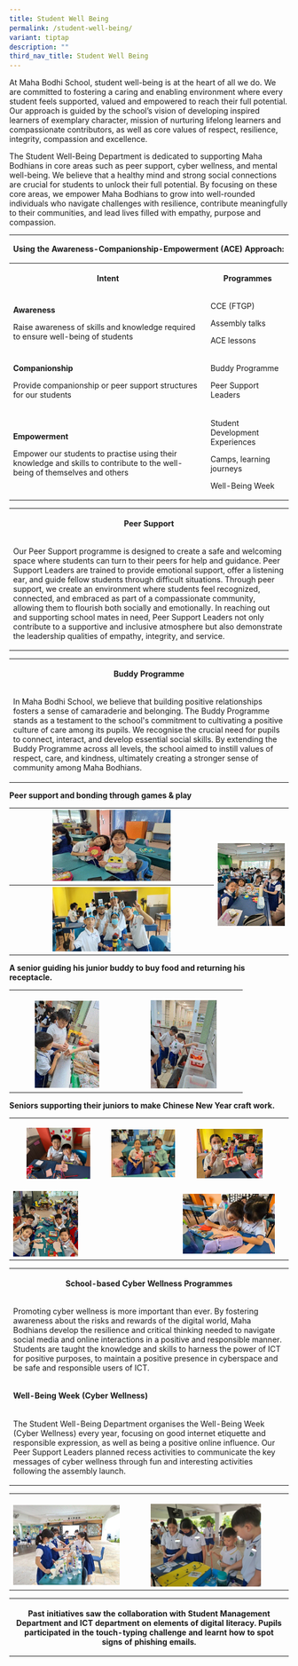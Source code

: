 ```yaml
---
title: Student Well Being
permalink: /student-well-being/
variant: tiptap
description: ""
third_nav_title: Student Well Being
---
```

<p>At Maha Bodhi School, student well-being is at the heart of all we do.
We are committed to fostering a caring and enabling environment where every
student feels supported, valued and empowered to reach their full potential.
Our approach is guided by the school’s vision of developing inspired learners
of exemplary character, mission of nurturing lifelong learners and compassionate
contributors, as well as core values of respect, resilience, integrity,
compassion and excellence.</p>
<p>The Student Well-Being Department is dedicated to supporting Maha Bodhians
in core areas such as peer support, cyber wellness, and mental well-being.
We believe that a healthy mind and strong social connections are crucial
for students to unlock their full potential. By focusing on these core
areas, we empower Maha Bodhians to grow into well-rounded individuals who
navigate challenges with resilience, contribute meaningfully to their communities,
and lead lives filled with empathy, purpose and compassion.</p>
<table style="minWidth: 75px">
<colgroup>
<col>
<col>
<col>
</colgroup>
<tbody>
<tr>
<td rowspan="1" colspan="3">
<p><strong>Using the Awareness-Companionship-Empowerment (ACE) Approach:</strong>
</p>
</td>
</tr>
<tr>
<th rowspan="1" colspan="2">
<p>Intent</p>
</th>
<th rowspan="1" colspan="1">
<p>Programmes</p>
</th>
</tr>
<tr>
<td rowspan="1" colspan="2">
<p><strong>Awareness</strong>
</p>
<p>Raise awareness of skills and knowledge required to ensure well-being
of students</p>
</td>
<td rowspan="1" colspan="1">
<p>CCE (FTGP)</p>
<p>Assembly talks</p>
<p>ACE lessons</p>
</td>
</tr>
<tr>
<td rowspan="1" colspan="2">
<p><strong>Companionship</strong>
</p>
<p>Provide companionship or peer support structures for our students</p>
</td>
<td rowspan="1" colspan="1">
<p>Buddy Programme</p>
<p>Peer Support Leaders</p>
</td>
</tr>
<tr>
<td rowspan="1" colspan="2">
<p><strong>Empowerment</strong>
</p>
<p>Empower our students to practise using their knowledge and skills to contribute
to the well-being of themselves and others</p>
</td>
<td rowspan="1" colspan="1">
<p>Student Development Experiences</p>
<p>Camps, learning journeys</p>
<p>Well-Being Week</p>
<p></p>
</td>
</tr>
</tbody>
</table>
<table style="minWidth: 50px">
<colgroup>
<col>
<col>
</colgroup>
<tbody>
<tr>
<th rowspan="1" colspan="2">
<p><strong>Peer Support</strong>
</p>
</th>
</tr>
<tr>
<td rowspan="1" colspan="2">
<p>Our Peer Support programme is designed to create a safe and welcoming
space where students can turn to their peers for help and guidance. Peer
Support Leaders are trained to provide emotional support, offer a listening
ear, and guide fellow students through difficult situations. Through peer
support, we create an environment where students feel recognized, connected,
and embraced as part of a compassionate community, allowing them to flourish
both socially and emotionally. In reaching out and supporting school mates
in need, Peer Support Leaders not only contribute to a supportive and inclusive
atmosphere but also demonstrate the leadership qualities of empathy, integrity,
and service.</p>
</td>
</tr>
</tbody>
</table>
<table style="minWidth: 75px">
<colgroup>
<col>
<col>
<col>
</colgroup>
<tbody>
<tr>
<th rowspan="1" colspan="3">
<p><strong>Buddy Programme</strong>
</p>
</th>
</tr>
<tr>
<td rowspan="1" colspan="3">
<p>In Maha Bodhi School, we believe that building positive relationships
fosters a sense of camaraderie and belonging. The Buddy Programme stands
as a testament to the school's commitment to cultivating a positive culture
of care among its pupils. We recognise the crucial need for pupils to connect,
interact, and develop essential social skills. By extending the Buddy Programme
across all levels, the school aimed to instill values of respect, care,
and kindness, ultimately creating a stronger sense of community among Maha
Bodhians.</p>
</td>
</tr>
</tbody>
</table>
<p><strong>Peer support and bonding through games &amp; play</strong>
</p>
<table style="minWidth: 50px">
<colgroup>
<col>
<col>
</colgroup>
<tbody>
<tr>
<th rowspan="1" colspan="1">
<div class="isomer-image-wrapper">
<img style="width: 60%;" height="auto" width="100%" alt="" src="/images/Buudy_Programme_Picture_1.gif">
</div>
</th>
<th rowspan="3" colspan="1">
<p></p>
<div class="isomer-image-wrapper">
<img style="width: 100%;" height="auto" width="100%" alt="" src="/images/Buudy_Programme_Picture_3.gif">
</div>
</th>
</tr>
<tr>
<th rowspan="2" colspan="1">
<div class="isomer-image-wrapper">
<img style="width: 60%;" height="auto" width="100%" alt="" src="/images/Buudy_Programme_Picture_2.gif">
</div>
</th>
</tr>
<tr></tr>
</tbody>
</table>
<p></p>
<p><strong>A senior guiding his junior buddy to buy food and returning his receptacle.</strong>
</p>
<table style="minWidth: 50px">
<colgroup>
<col>
<col>
</colgroup>
<tbody>
<tr>
<th rowspan="1" colspan="1">
<p></p>
<div class="isomer-image-wrapper">
<img style="width: 60%;" height="auto" width="100%" alt="" src="/images/buy_food_and_returning_his_receptacle_1.gif">
</div>
</th>
<th rowspan="1" colspan="1">
<p></p>
<div class="isomer-image-wrapper">
<img style="width: 60%;" height="auto" width="100%" alt="" src="/images/buy_food_and_returning_his_receptacle_2.gif">
</div>
</th>
</tr>
</tbody>
</table>
<p><strong>Seniors supporting their juniors to make Chinese New Year craft work.</strong>
</p>
<table style="minWidth: 100px">
<colgroup>
<col>
<col>
<col>
<col>
</colgroup>
<tbody>
<tr>
<th rowspan="1" colspan="1">
<p></p>
<div class="isomer-image-wrapper">
<img style="width: 70%;" height="auto" width="100%" alt="" src="/images/Chinese_New_Year_craft_work_1.gif">
</div>
</th>
<th rowspan="1" colspan="1">
<p></p>
<div class="isomer-image-wrapper">
<img style="width: 100%" height="auto" width="100%" alt="" src="/images/Chinese_New_Year_craft_work_2.gif">
</div>
</th>
<th rowspan="1" colspan="1">
<p></p>
<div class="isomer-image-wrapper">
<img style="width: 70%;" height="auto" width="100%" alt="" src="/images/Chinese_New_Year_craft_work_3.gif">
</div>
</th>
<th rowspan="1" colspan="1">
<p></p>
</th>
</tr>
<tr>
<td rowspan="1" colspan="2">
<p></p>
<div class="isomer-image-wrapper">
<img style="width: 40%;" height="auto" width="100%" alt="" src="/images/Chinese_New_Year_craft_work_4.gif">
</div>
</td>
<td rowspan="1" colspan="2">
<p></p>
<div class="isomer-image-wrapper">
<img style="width: 90%;" height="auto" width="100%" alt="" src="/images/Chinese_New_Year_craft_work_5.gif">
</div>
</td>
</tr>
</tbody>
</table>
<table style="minWidth: 75px">
<colgroup>
<col>
<col>
<col>
</colgroup>
<tbody>
<tr>
<th rowspan="1" colspan="3">
<p><strong>School-based Cyber Wellness Programmes</strong>
</p>
</th>
</tr>
<tr>
<td rowspan="1" colspan="3">
<p>Promoting cyber wellness is more important than ever. By fostering awareness
about the risks and rewards of the digital world, Maha Bodhians develop
the resilience and critical thinking needed to navigate social media and
online interactions in a positive and responsible manner. Students are
taught the knowledge and skills to harness the power of ICT for positive
purposes, to maintain a positive presence in cyberspace and be safe and
responsible users of ICT.</p>
</td>
</tr>
<tr>
<td rowspan="1" colspan="3">
<p><strong>Well-Being Week (Cyber Wellness)</strong>
</p>
</td>
</tr>
<tr>
<td rowspan="1" colspan="3">
<p>The Student Well-Being Department organises the Well-Being Week (Cyber
Wellness) every year, focusing on good internet etiquette and responsible
expression, as well as being a positive online influence. Our Peer Support
Leaders planned recess activities to communicate the key messages of cyber
wellness through fun and interesting activities following the assembly
launch.</p>
</td>
</tr>
</tbody>
</table>
<table style="minWidth: 100px">
<colgroup>
<col>
<col>
<col>
<col>
</colgroup>
<tbody>
<tr>
<th rowspan="2" colspan="2">
<p></p>
<div class="isomer-image-wrapper">
<img style="width: 100%" height="auto" width="100%" alt="" src="/images/recess_activity_1.gif">
</div>
</th>
<th rowspan="2" colspan="2">
<p></p>
<div class="isomer-image-wrapper">
<img style="width: 70%;" height="auto" width="100%" alt="" src="/images/recess_activity_2.gif">
</div>
</th>
</tr>
<tr></tr>
</tbody>
</table>
<table style="minWidth: 75px">
<colgroup>
<col>
<col>
<col>
</colgroup>
<tbody>
<tr>
<th rowspan="1" colspan="3">
<p>Past initiatives saw the collaboration with Student Management Department
and ICT department on elements of digital literacy. Pupils participated
in the touch-typing challenge and learnt how to spot signs of phishing
emails.</p>
</th>
</tr>
</tbody>
</table>
<p></p>
<p></p>